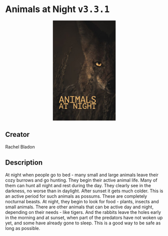 
# Animals at Night <kbd>v3.3.1</kbd>

<center>
  <img src="./cover-1024.jpg"/>
</center>

## Creator
Rachel Bladon

## Description
At night when people go to bed - many small and large animals leave their cozy burrows and go hunting. They begin their active animal life. Many of them can hunt all night and rest during the day. They clearly see in the darkness, no worse than in daylight. After sunset it gets much colder. This is an active period for such animals as possums. These are completely nocturnal beasts. At night, they begin to look for food - plants, insects and small animals. There are other animals that can be active day and night, depending on their needs - like tigers. And the rabbits leave the holes early in the morning and at sunset, when part of the predators have not woken up yet, and some have already gone to sleep. This is a good way to be safe as long as possible.
